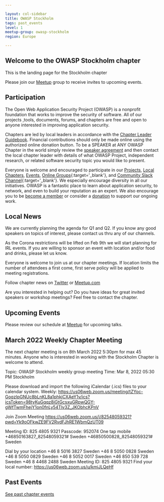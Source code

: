 ```yaml
---

layout: col-sidebar
title: OWASP Stockholm
tags: past_events
level: 1
meetup-group: owasp-stockholm
region: Europe

---
```

## Welcome to the OWASP Stockholm chapter
This is the landing page for the Stockholm chapter

Please join our [Meetup](https://www.meetup.com/owasp-stockholm/) group to receive invites to upcoming events.

## Participation
The Open Web Application Security Project (OWASP) is a nonprofit foundation that works to improve the security of software. All of our projects ,tools, documents, forums, and chapters are free and open to anyone interested in improving application security. 

Chapters are led by local leaders in accordance with the [Chapter Leader Guidebook](/www-policy/guidebook/chapter-leader). Financial contributions should only be made online using the authorized online donation button. To be a SPEAKER at ANY OWASP Chapter in the world simply review the [speaker agreement](/www-policy/legal/speaker-agreement) and then contact the local chapter leader with details of what OWASP Project, independent research, or related software security topic you would like to present.

Everyone is welcome and encouraged to participate in our [Projects](/projects), [Local Chapters](/chapters), [Events](/events), [Online Groups](https://groups.google.com/a/owasp.com/){:target='_blank'}, and [Community Slack Channel](https://owasp.slack.com/){:target='_blank'}. We especially encourage diversity in all our initiatives. OWASP is a fantastic place to learn about application security, to network, and even to build your reputation as an expert. We also encourage you to be [become a member](/membership) or consider a [donation](/donate) to support our ongoing work.

## Local News
We are currently planning the agenda for Q1 and Q2. If you know any good speakers on topics of interest, please contact us thru any of our channels. 

As the Corona restrictions will be lifted on Feb 9th we will start planning for IRL events. If you are willing to sponsor an event with location and/or food and drinks, please let us know.

Everyone is welcome to join us at our chapter meetings. If location limits the number of attendees a first come, first serve policy will be applied to meeting registrations.

Follow chapter news on [Twitter](https://twitter.com/owaspstockholm) or [Meetup.com](https://www.meetup.com/OWASP-Stockholm)

Are you interested in helping out? Do you have ideas for great invited
speakers or workshop meetings? Feel free to contact the chapter.

## Upcoming Events
Please review our schedule at [Meetup](https://www.meetup.com/owasp-stockholm/) for upcoming talks.

## March 2022 Weekly Chapter Meeting
The next chapter meeting is on 8th March 2022 5:30pm for max 45 minutes. Anyone who is interested in working with the Stockholm Chapter is welcome to attend.

Topic: OWASP Stockholm weekly group meeting
Time: Mar 8, 2022 05:30 PM Stockholm

Please download and import the following iCalendar (.ics) files to your calendar system.
Weekly: https://us06web.zoom.us/meeting/tZYoc-GoqzIpGNUc8bLnKL8a1phkjCXAeY1v/ics?icsToken=98tyKuGqqz8iGtGcsxuGRpwQGY-gWfTwmFhejY1on0fnLy54Tlv3Z_JKObhcKPnV

Join Zoom Meeting
https://us06web.zoom.us/j/82548059321?pwd=Yk9oOFkwZE9FV2RvdFJhRE1WbmQzUT09

Meeting ID: 825 4805 9321
Passcode: 952074
One tap mobile
+46850163827,,82548059321# Sweden
+46850500828,,82548059321# Sweden

Dial by your location
        +46 8 5016 3827 Sweden
        +46 8 5050 0828 Sweden
        +46 8 5050 0829 Sweden
        +46 8 5052 0017 Sweden
        +46 850 539 728 Sweden
        +46 8 4468 2488 Sweden
Meeting ID: 825 4805 9321
Find your local number: https://us06web.zoom.us/u/kmiJLQeHf




## Past Events
[See past chapter events](https://owasp.org/www-chapter-stockholm/past_events.html)
